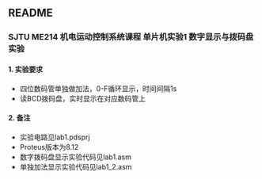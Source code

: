## README
### SJTU ME214 机电运动控制系统课程 单片机实验1 数字显示与拨码盘实验
#### 1. 实验要求
* 四位数码管单独做加法，0-F循环显示，时间间隔1s
* 读BCD拨码盘，实时显示在对应数码管上

#### 2. 备注
* 实验电路见lab1.pdsprj
* Proteus版本为8.12
* 数字拨码盘显示实验代码见lab1.asm
* 单独加法显示实验代码见lab1_2.asm
